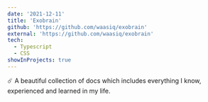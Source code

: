 ```yaml
---
date: '2021-12-11'
title: 'Exobrain'
github: 'https://github.com/waasiq/exobrain'
external: 'https://github.com/waasiq/exobrain'
tech:
  - Typescript
  - CSS
showInProjects: true
---
```


☄️ A beautiful collection of docs which includes everything I know, experienced and learned in my life. 